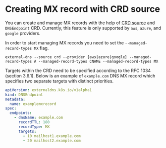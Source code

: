 # Creating MX record with CRD source

You can create and manage MX records with the help of [CRD source](../contributing/crd-source.md)
and `DNSEndpoint` CRD. Currently, this feature is only supported by `aws`, `azure`, and `google` providers.

In order to start managing MX records you need to set the `--managed-record-types MX` flag.

```console
external-dns --source crd --provider {aws|azure|google} --managed-record-types A --managed-record-types CNAME --managed-record-types MX
```

Targets within the CRD need to be specified according to the RFC 1034 (section 3.6.1). Below is an example of
`example.com` DNS MX record which specifies two separate targets with distinct priorities.

```yaml
apiVersion: externaldns.k8s.io/v1alpha1
kind: DNSEndpoint
metadata:
  name: examplemxrecord
spec:
  endpoints:
    - dnsName: example.com
      recordTTL: 180
      recordType: MX
      targets:
        - 10 mailhost1.example.com
        - 20 mailhost2.example.com
```
